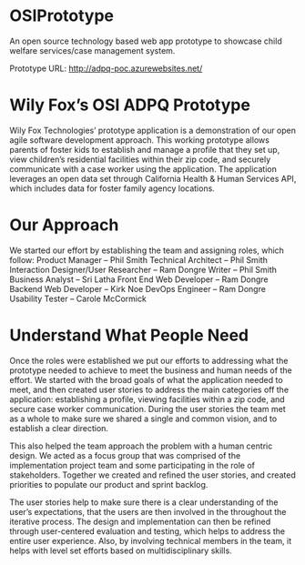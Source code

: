 # OSIPrototype
An open source technology based web app prototype to showcase child welfare services/case management system.

Prototype URL: http://adpq-poc.azurewebsites.net/

# Wily Fox’s OSI ADPQ Prototype 
Wily Fox Technologies’ prototype application is a demonstration of our open agile software development approach.  This working prototype allows parents of foster kids to establish and manage a profile that they set up, view children’s residential facilities within their zip code, and securely communicate with a case worker using the application.  The application leverages an open data set through California Health & Human Services API, which includes data for foster family agency locations.  
# Our Approach
We started our effort by establishing the team and assigning roles, which follow:
Product Manager – Phil Smith 
Technical Architect – Phil Smith
Interaction Designer/User Researcher – Ram Dongre
Writer – Phil Smith
Business Analyst – Sri Latha 
Front End Web Developer – Ram Dongre
Backend Web Developer – Kirk Noe
DevOps Engineer – Ram Dongre
Usability Tester – Carole McCormick 

# Understand What People Need
Once the roles were established we put our efforts to addressing what the prototype needed to achieve to meet the business and human needs of the effort.  We started with the broad goals of what the application needed to meet, and then created user stories to address the main categories off the application: establishing a profile, viewing facilities within a zip code, and secure case worker communication.  During the user stories the team met as a whole to make sure we shared a single and common vision, and to establish a clear direction.  

This also helped the team approach the problem with a human centric design.  We acted as a focus group that was comprised of the implementation project team and some participating in the role of stakeholders.  Together we created and refined the user stories, and created priorities to populate our product and sprint backlog.  

The user stories help to make sure there is a clear understanding of the user’s expectations, that the users are then involved in the throughout the iterative process.  The design and implementation can then be refined through user-centered evaluation and testing, which helps to address the entire user experience.  Also, by involving technical members in the team, it helps with level set efforts based on multidisciplinary skills.   
